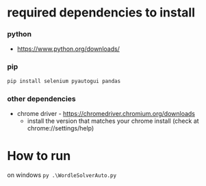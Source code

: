# required dependencies to install 

### python
- https://www.python.org/downloads/

### pip
``` python
pip install selenium pyautogui pandas
```

### other dependencies
- chrome driver - https://chromedriver.chromium.org/downloads
  - install the version that matches your chrome install (check at chrome://settings/help)

# How to run
on windows `py .\WordleSolverAuto.py`